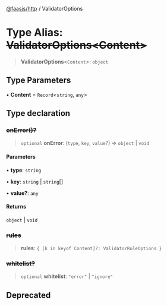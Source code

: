 [@faasjs/http](../README.md) / ValidatorOptions

# Type Alias: ~~ValidatorOptions\<Content\>~~

> **ValidatorOptions**\<`Content`\>: `object`

## Type Parameters

• **Content** = `Record`\<`string`, `any`\>

## Type declaration

### ~~onError()?~~

> `optional` **onError**: (`type`, `key`, `value`?) => `object` \| `void`

#### Parameters

• **type**: `string`

• **key**: `string` \| `string`[]

• **value?**: `any`

#### Returns

`object` \| `void`

### ~~rules~~

> **rules**: `{ [k in keyof Content]?: ValidatorRuleOptions }`

### ~~whitelist?~~

> `optional` **whitelist**: `"error"` \| `"ignore"`

## Deprecated
